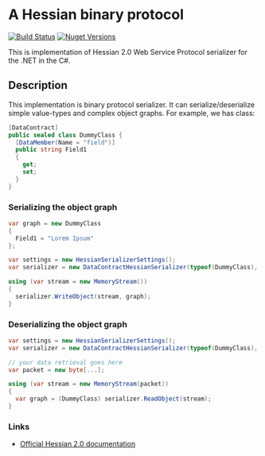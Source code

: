 # A Hessian binary protocol #

[![Build Status](https://dev.azure.com/tolmachewladimir/tolmachewladimir/_apis/build/status/VlaTo.Hessian.NET?branchName=master)](https://dev.azure.com/tolmachewladimir/tolmachewladimir/_build/latest?definitionId=2?branchName=master)
[![Nuget Versions](https://img.shields.io/nuget/vpre/LibraProgramming.Hessian.svg?logo=nuget)](https://www.nuget.org/packages/LibraProgramming.Hessian/)

This is implementation of Hessian 2.0 Web Service Protocol serializer for the .NET in the C#.

## Description ##
This implementation is binary protocol serializer. It can serialize/deserialize simple value-types and complex object graphs. For example, we has class:
```C#
[DataContract]
public sealed class DummyClass {
  [DataMember(Name = "field")]
  public string Field1
  {
    get;
    set;
  }
}
```
### Serializing the object graph ###
```C#
var graph = new DummyClass
{
  Field1 = "Lorem Ipsum"
};

var settings = new HessianSerializerSettings();
var serializer = new DataContractHessianSerializer(typeof(DummyClass), settings);

using (var stream = new MemoryStream())
{
  serializer.WriteObject(stream, graph);
}
```
### Deserializing the object graph ###
```C#
var settings = new HessianSerializerSettings();
var serializer = new DataContractHessianSerializer(typeof(DummyClass), settings);

// your data retrieval goes here
var packet = new byte[...];

using (var stream = new MemoryStream(packet))
{
  var graph = (DummyClass) serializer.ReadObject(stream);
}
```

### Links ###
* [Official Hessian 2.0 documentation](http://hessian.caucho.com/doc/hessian-serialization.html)

